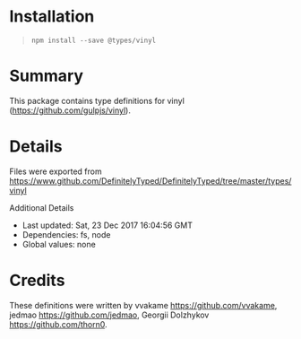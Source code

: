 # Installation
> `npm install --save @types/vinyl`

# Summary
This package contains type definitions for vinyl (https://github.com/gulpjs/vinyl).

# Details
Files were exported from https://www.github.com/DefinitelyTyped/DefinitelyTyped/tree/master/types/vinyl

Additional Details
 * Last updated: Sat, 23 Dec 2017 16:04:56 GMT
 * Dependencies: fs, node
 * Global values: none

# Credits
These definitions were written by vvakame <https://github.com/vvakame>, jedmao <https://github.com/jedmao>, Georgii Dolzhykov <https://github.com/thorn0>.
